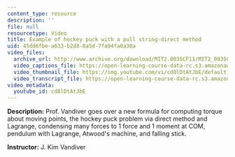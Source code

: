 ```yaml
---
content_type: resource
description: ''
file: null
resourcetype: Video
title: Example of hockey puck with a pull string-direct method
uid: 45dd6fbe-a633-b2d8-8a5d-7fa94fa0a30a
video_files:
  archive_url: http://www.archive.org/download/MIT2.003SCF11/MIT2_003SCF11_lec17_300k.mp4
  video_captions_file: https://open-learning-course-data-rc.s3.amazonaws.com/2-003sc-engineering-dynamics-fall-2011/b1c0f70bfde759b0b997b4df6eb30759_cd8lDtAtJbE.vtt
  video_thumbnail_file: https://img.youtube.com/vi/cd8lDtAtJbE/default.jpg
  video_transcript_file: https://open-learning-course-data-rc.s3.amazonaws.com/2-003sc-engineering-dynamics-fall-2011/ff044bbf224224b31e04cad6191e100e_cd8lDtAtJbE.pdf
video_metadata:
  youtube_id: cd8lDtAtJbE
---
```


**Description:** Prof. Vandiver goes over a new formula for computing torque about moving points, the hockey puck problem via direct method and Lagrange, condensing many forces to 1 force and 1 moment at COM, pendulum with Lagrange, Atwood's machine, and falling stick.

**Instructor:** J. Kim Vandiver